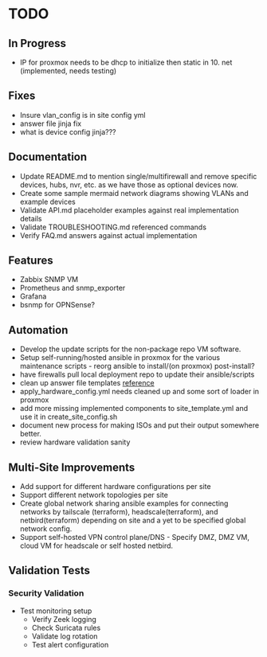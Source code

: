 # TODO

## In Progress

- IP for proxmox needs to be dhcp to initialize then static in 10. net (implemented, needs testing)

## Fixes

- Insure vlan_config is in site config yml
- answer file jinja fix
- what is device config jinja???

## Documentation

- Update README.md to mention single/multifirewall and remove specific devices, hubs, nvr, etc. as we have those as optional devices now.
- Create some sample mermaid network diagrams showing VLANs and example devices
- Validate API.md placeholder examples against real implementation details
- Validate TROUBLESHOOTING.md referenced commands
- Verify FAQ.md answers against actual implementation

## Features

- Zabbix SNMP VM
- Prometheus and snmp_exporter
- Grafana
- bsnmp for OPNSense?

## Automation

- Develop the update scripts for the non-package repo VM software.
- Setup self-running/hosted ansible in proxmox for the various maintenance scripts - reorg ansible to install/(on proxmox) post-install?
- have firewalls pull local deployment repo to update their ansible/scripts
- clean up answer file templates [reference](https://pve.proxmox.com/wiki/Automated_Installation)
- apply_hardware_config.yml needs cleaned up and some sort of loader in proxmox
- add more missing implemented components to site_template.yml and use it in create_site_config.sh
- document new process for making ISOs and put their output somewhere better.
- review hardware validation sanity

## Multi-Site Improvements

- Add support for different hardware configurations per site
- Support different network topologies per site
- Create global network sharing ansible examples for connecting networks by tailscale (terraform), headscale(terraform), and netbird(terraform) depending on site and a yet to be specified global network config.
- Support self-hosted VPN control plane/DNS - Specify DMZ, DMZ VM, cloud VM for headscale or self hosted netbird.

## Validation Tests

### Security Validation

- Test monitoring setup
  - Verify Zeek logging
  - Check Suricata rules
  - Validate log rotation
  - Test alert configuration
